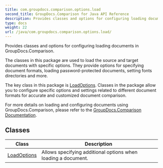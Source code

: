 ```yaml
---
title: com.groupdocs.comparison.options.load
second_title: GroupDocs.Comparison for Java API Reference
description: Provides classes and options for configuring loading documents in GroupDocs.Comparison.
type: docs
weight: 22
url: /java/com.groupdocs.comparison.options.load/
---
```


Provides classes and options for configuring loading documents in GroupDocs.Comparison.

The classes in this package are used to load the source and target documents with specific options. They provide options for specifying document formats, loading password-protected documents, setting fonts directories and more.

The key class in this package is [LoadOptions](../../com.groupdocs.comparison.options.load/loadoptions). Classes in the package allow you to configure specific options and settings related to different document formats for accurate and customized document comparison.

For more details on loading and configuring documents using GroupDocs.Comparison, please refer to the [GroupDocs.Comparison Documentation][].


[GroupDocs.Comparison Documentation]: https://docs.groupdocs.com/comparison/java/


## Classes

| Class | Description |
| --- | --- |
| [LoadOptions](../com.groupdocs.comparison.options.load/loadoptions) | Allows specifying additional options when loading a document. |

